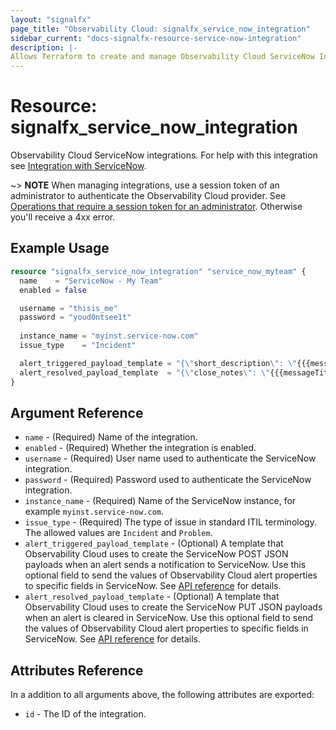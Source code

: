 ```yaml
---
layout: "signalfx"
page_title: "Observability Cloud: signalfx_service_now_integration"
sidebar_current: "docs-signalfx-resource-service-now-integration"
description: |-
Allows Terraform to create and manage Observability Cloud ServiceNow Integrations
---
```


# Resource: signalfx_service_now_integration

Observability Cloud ServiceNow integrations. For help with this integration see [Integration with ServiceNow](https://docs.splunk.com/Observability/admin/notif-services/servicenow.html).

~> **NOTE** When managing integrations, use a session token of an administrator to authenticate the Observability Cloud provider. See [Operations that require a session token for an administrator](https://dev.splunk.com/observability/docs/administration/authtokens#Operations-that-require-a-session-token-for-an-administrator). Otherwise you'll receive a 4xx error.

## Example Usage

```tf
resource "signalfx_service_now_integration" "service_now_myteam" {
  name    = "ServiceNow - My Team"
  enabled = false

  username = "thisis_me"
  password = "youd0ntsee1t"
  
  instance_name = "myinst.service-now.com"
  issue_type    = "Incident"

  alert_triggered_payload_template = "{\"short_description\": \"{{{messageTitle}}} (customized)\"}"
  alert_resolved_payload_template  = "{\"close_notes\": \"{{{messageTitle}}} (customized close msg)\"}"
}
```


## Argument Reference

* `name` - (Required) Name of the integration.
* `enabled` - (Required) Whether the integration is enabled.
* `username` - (Required) User name used to authenticate the ServiceNow integration.
* `password` - (Required) Password used to authenticate the ServiceNow integration.
* `instance_name` - (Required) Name of the ServiceNow instance, for example `myinst.service-now.com`.
* `issue_type` - (Required) The type of issue in standard ITIL terminology. The allowed values are `Incident` and `Problem`.
* `alert_triggered_payload_template` - (Optional) A template that Observability Cloud uses to create the ServiceNow POST JSON payloads when an alert sends a notification to ServiceNow. Use this optional field to send the values of Observability Cloud alert properties to specific fields in ServiceNow. See [API reference](https://dev.splunk.com/observability/reference/api/integrations/latest) for details.
* `alert_resolved_payload_template` - (Optional) A template that Observability Cloud uses to create the ServiceNow PUT JSON payloads when an alert is cleared in ServiceNow. Use this optional field to send the values of Observability Cloud alert properties to specific fields in ServiceNow. See [API reference](https://dev.splunk.com/observability/reference/api/integrations/latest) for details.

## Attributes Reference

In a addition to all arguments above, the following attributes are exported:

* `id` - The ID of the integration.
